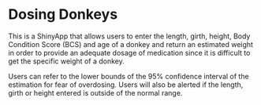 # Dosing Donkeys

This is a ShinyApp that allows users to enter the length, girth, height, Body Condition Score (BCS) and age of a donkey and return an estimated weight in order to provide an adequate dosage of medication since it is difficult to get the specific weight of a donkey. 

Users can refer to the lower bounds of the 95% confidence interval of the estimation for fear of overdosing. Users will also be alerted if the length, girth or height entered is outside of the normal range. 
